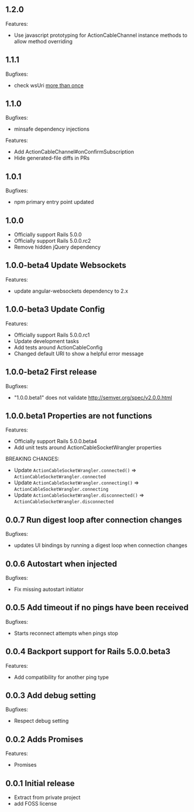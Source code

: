 ## 1.2.0

Features:
  - Use javascript prototyping for ActionCableChannel instance methods to allow method overriding

## 1.1.1

Bugfixes:
  - check wsUri [more than once](https://github.com/angular-actioncable/angular-actioncable/issues/61)

## 1.1.0

Bugfixes:
  - minsafe dependency injections

Features:
  - Add ActionCableChannel#onConfirmSubscription
  - Hide generated-file diffs in PRs

## 1.0.1

Bugfixes:
  - npm primary entry point updated

## 1.0.0
  - Officially support Rails 5.0.0
  - Officially support Rails 5.0.0.rc2
  - Remove hidden jQuery dependency

## 1.0.0-beta4 Update Websockets

Features:
  - update angular-websockets dependency to 2.x

## 1.0.0-beta3 Update Config

Features:
  - Officially support Rails 5.0.0.rc1
  - Update development tasks
  - Add tests around ActionCableConfig
  - Changed default URI to show a helpful error message

## 1.0.0-beta2  First release

Bugfixes:
  - "1.0.0.beta1" does not validate http://semver.org/spec/v2.0.0.html

## 1.0.0.beta1  Properties are not functions

Features:
  - Officially support Rails 5.0.0.beta4
  - Add unit tests around ActionCableSocketWrangler properties

BREAKING CHANGES:
  - Update `ActionCableSocketWrangler.connected()` => `ActionCableSocketWrangler.connected`
  - Update `ActionCableSocketWrangler.connecting()` => `ActionCableSocketWrangler.connecting`
  - Update `ActionCableSocketWrangler.disconnected()` => `ActionCableSocketWrangler.disconnected`

## 0.0.7  Run digest loop after connection changes

Bugfixes:
  - updates UI bindings by running a digest loop when connection changes

## 0.0.6  Autostart when injected

Bugfixes:
  - Fix missing autostart initiator

## 0.0.5  Add timeout if no pings have been received

Bugfixes:
  - Starts reconnect attempts when pings stop

## 0.0.4  Backport support for Rails 5.0.0.beta3

Features:
  - Add compatibility for another ping type

## 0.0.3  Add debug setting

Bugfixes:
  - Respect debug setting

## 0.0.2  Adds Promises

Features:
  - Promises

## 0.0.1  Initial release

  - Extract from private project
  - add FOSS license
